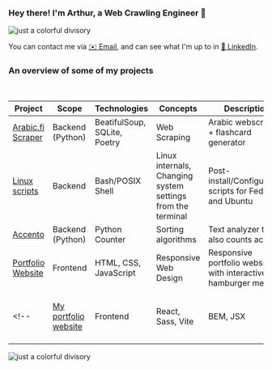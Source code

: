 ### Hey there! I'm Arthur, a Web Crawling Engineer 🐍

![just a colorful divisory](https://i.imgur.com/waxVImv.png)

You can contact me via [✉️ Email](mailto:arthurnunesc@proton.me), and can see what I'm up to in [💼 LinkedIn](https://www.linkedin.com/in/arthurnunesc).

### An overview of some of my projects

<br>

| Project | Scope | Technologies | Concepts | Description | Status |
| ------- | ----- | ------------ | -------- | ----------- | ------ |
| [Arabic.fi Scraper](https://github.com/arthurnunesc/arabicfi-scraper) | Backend (Python) | BeatifulSoup, SQLite, Poetry | Web Scraping | Arabic webscraper + flashcard generator | Done |
| [Linux scripts](https://github.com/arthurnunesc/linux-scripts) | Backend | Bash/POSIX Shell | Linux internals, Changing system settings from the terminal | Post-install/Configuration scripts for Fedora and Ubuntu | Done |
| [Accento](https://github.com/arthurnunesc/accento) | Backend (Python) | Python Counter | Sorting algorithms | Text analyzer that also counts accents | Aborted |
| [Portfolio Website](https://github.com/arthurnunesc/arthurnunesc.github.io) | Frontend | HTML, CSS, JavaScript | Responsive Web Design | Responsive portfolio website with interactive hamburger menu | Done |
<!-- | [My portfolio website](https://github.com/arthurnunesc/arthurnunesc-portfolio-website) | Frontend | React, Sass, Vite | BEM, JSX | Portfolio Website to index my projects | On development | -->

![just a colorful divisory](https://i.imgur.com/waxVImv.png)
